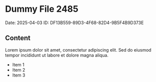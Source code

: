 # Dummy File 2485

Date: 2025-04-03
ID: DF13B559-89D3-4F68-82D4-9B5F4B9D373E

## Content

Lorem ipsum dolor sit amet, consectetur adipiscing elit.
Sed do eiusmod tempor incididunt ut labore et dolore magna aliqua.

* Item 1
* Item 2
* Item 3
